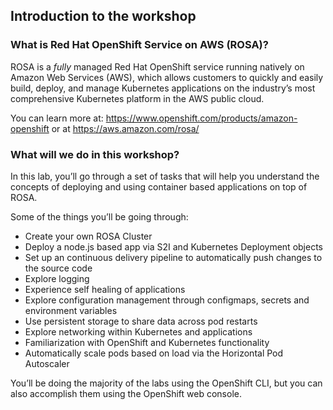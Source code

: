 ## Introduction to the workshop

### What is Red Hat OpenShift Service on AWS (ROSA)?

ROSA is a _fully_ managed Red Hat OpenShift service running natively on Amazon Web Services (AWS), which allows customers to quickly and easily build, deploy, and manage Kubernetes applications on the industry’s most comprehensive Kubernetes platform in the AWS public cloud. 

You can learn more at: <https://www.openshift.com/products/amazon-openshift> or at
<https://aws.amazon.com/rosa/>

### What will we do in this workshop?
In this lab, you’ll go through a set of tasks that will help you understand the concepts of deploying and using container based applications on top of ROSA.

Some of the things you’ll be going through:

- Create your own ROSA Cluster
- Deploy a node.js based app via S2I and Kubernetes Deployment objects
- Set up an continuous delivery pipeline to automatically push changes to the source code
- Explore logging
- Experience self healing of applications
- Explore configuration management through configmaps, secrets and environment variables
- Use persistent storage to share data across pod restarts
- Explore networking within Kubernetes and applications
- Familiarization with OpenShift and Kubernetes functionality
- Automatically scale pods based on load via the Horizontal Pod Autoscaler

You’ll be doing the majority of the labs using the OpenShift CLI, but you can also accomplish them using the OpenShift web console.
